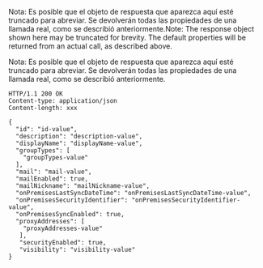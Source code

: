 <span data-ttu-id="b6375-p104">Nota: Es posible que el objeto de respuesta que aparezca aquí esté truncado para abreviar. Se devolverán todas las propiedades de una llamada real, como se describió anteriormente.</span><span class="sxs-lookup"><span data-stu-id="b6375-p104">Note: The response object shown here may be truncated for brevity. The default properties will be returned from an actual call, as described above.</span></span>

Nota: Es posible que el objeto de respuesta que aparezca aquí esté truncado para abreviar. Se devolverán todas las propiedades de una llamada real, como se describió anteriormente.
<!-- {
  "blockType": "response",
  "truncated": true,
  "@odata.type": "microsoft.graph.group"
} -->
```http
HTTP/1.1 200 OK
Content-type: application/json
Content-length: xxx

{
  "id": "id-value",
  "description": "description-value",
  "displayName": "displayName-value",
  "groupTypes": [
    "groupTypes-value"
  ],
  "mail": "mail-value",
  "mailEnabled": true,
  "mailNickname": "mailNickname-value",
  "onPremisesLastSyncDateTime": "onPremisesLastSyncDateTime-value",
  "onPremisesSecurityIdentifier": "onPremisesSecurityIdentifier-value",
  "onPremisesSyncEnabled": true,
  "proxyAddresses": [
    "proxyAddresses-value"
   ],
   "securityEnabled": true,
   "visibility": "visibility-value"
}
```

<!-- uuid: 8fcb5dbc-d5aa-4681-8e31-b001d5168d79
2015-10-25 14:57:30 UTC -->
<!-- {
  "type": "#page.annotation",
  "description": "Get group",
  "keywords": "",
  "section": "documentation",
  "tocPath": ""
}-->
